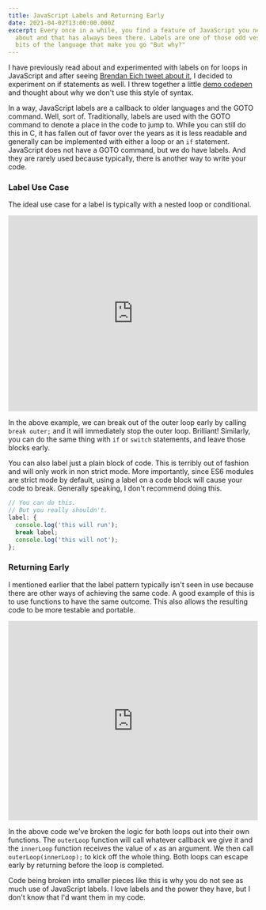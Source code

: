 ```yaml
---
title: JavaScript Labels and Returning Early
date: 2021-04-02T13:00:00.000Z
excerpt: Every once in a while, you find a feature of JavaScript you never knew
  about and that has always been there. Labels are one of those odd vestigial
  bits of the language that make you go "But why?"
---
```

I have previously read about and experimented with labels on for loops in JavaScript and after seeing [Brendan Eich tweet about it](https://twitter.com/BrendanEich/status/1376912996748783616), I decided to experiment on if statements as well. I threw together a little [demo codepen](https://codepen.io/fimion/pen/NWddamo) and thought about why we don't use this style of syntax.

In a way, JavaScript labels are a callback to older languages and the GOTO command. Well, sort of. Traditionally, labels are used with the GOTO command to denote a place in the code to jump to. While you can still do this in C, it has fallen out of favor over the years as it is less readable and generally can be implemented with either a loop or an `if` statement.  JavaScript does not have a GOTO command, but we do have labels. And they are rarely used because typically, there is another way to write your code.

### Label Use Case

The ideal use case for a label is typically with a nested loop or conditional.

<iframe height="396" style="width: 100%;" scrolling="no" title="Using a Label in a nested for loop" src="https://codepen.io/fimion/embed/WNRpaaK?height=396&theme-id=39521&default-tab=js,result" frameborder="no" loading="lazy" allowtransparency="true" allowfullscreen="true">
  See the Pen <a href='https://codepen.io/fimion/pen/WNRpaaK'>Using a Label in a nested for loop</a> by Alex Riviere
  (<a href='https://codepen.io/fimion'>@fimion</a>) on <a href='https://codepen.io'>CodePen</a>.
</iframe>

In the above example, we can break out of the outer loop early by calling `break outer;` and it will immediately stop the outer loop. Brilliant! Similarly, you can do the same thing with `if` or `switch` statements, and leave those blocks early. 

You can also label just a plain block of code. This is terribly out of fashion and will only work in non strict mode. More importantly, since ES6 modules are strict mode by default, using a label on a code block will cause your code to break. Generally speaking, I don't recommend doing this.

```javascript
// You can do this.
// But you really shouldn't.
label: {
  console.log('this will run');
  break label;
  console.log('this will not');
};
```

### Returning Early

I mentioned earlier that the label pattern typically isn't seen in use because there are other ways of achieving the same code. A good example of this is to use functions to have the same outcome. This also allows the resulting code to be more testable and portable.

<iframe height="403" style="width: 100%;" scrolling="no" title="Returning early from a nested for loop" src="https://codepen.io/fimion/embed/gOgmQzQ?height=403&theme-id=39521&default-tab=js,result" frameborder="no" loading="lazy" allowtransparency="true" allowfullscreen="true">
  See the Pen <a href='https://codepen.io/fimion/pen/gOgmQzQ'>Returning early from a nested for loop</a> by Alex Riviere
  (<a href='https://codepen.io/fimion'>@fimion</a>) on <a href='https://codepen.io'>CodePen</a>.
</iframe>

In the above code we've broken the logic for both loops out into their own functions. The `outerLoop` function will call whatever callback we give it and the `innerLoop` function receives the value of `x` as an argument. We then call `outerLoop(innerLoop);` to kick off the whole thing. Both loops can escape early by returning before the loop is completed.

Code being broken into smaller pieces like this is why you do not see as much use of JavaScript labels. I love labels and the power they have, but I don't know that I'd want them in my code.
